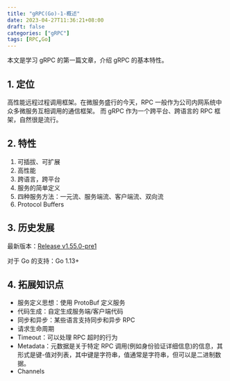 ```yaml
---
title: "gRPC(Go)-1-概述"
date: 2023-04-27T11:36:21+08:00
draft: false
categories: ["gRPC"]
tags: [RPC,Go]
---
```

本文是学习 gRPC 的第一篇文章，介绍 gRPC 的基本特性。
<!--more-->

## 1. 定位

高性能远程过程调用框架。在微服务盛行的今天，RPC 一般作为公司内网系统中众多微服务互相调用的通信框架。
而 gRPC 作为一个跨平台、跨语言的 RPC 框架，自然很是流行。

## 2. 特性

1. 可插拔、可扩展
2. 高性能
3. 跨语言，跨平台
4. 服务的简单定义
5. 四种服务方法：一元流、服务端流、客户端流、双向流
6. Protocol Buffers

## 3. 历史发展

最新版本：[Release v1.55.0-pre1](https://github.com/grpc/grpc/releases)

对于 Go 的支持：Go 1.13+

## 4. 拓展知识点

- 服务定义思想：使用 ProtoBuf 定义服务
- 代码生成：自定生成服务端/客户端代码
- 同步和异步：某些语言支持同步和异步 RPC 
- 请求生命周期
- Timeout：可以处理 RPC 超时的行为
- Metadata：元数据是关于特定 RPC 调用(例如身份验证详细信息)的信息，其形式是键-值对列表，其中键是字符串，值通常是字符串，但可以是二进制数据。
- Channels
